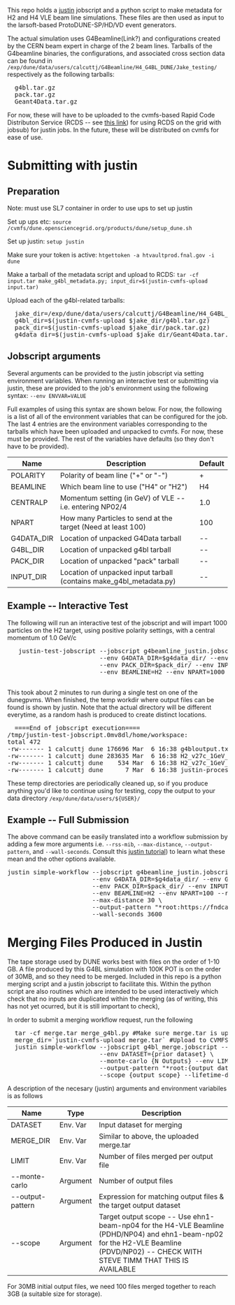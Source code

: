 This repo holds a [justin](https://justin.dune.hep.ac.uk/docs/) jobscript and a python script to make metadata for H2 and H4 VLE beam line simulations. These files are then used as input to the larsoft-based ProtoDUNE-SP/HD/VD event generators.



The actual simulation uses G4Beamline(Link?) and configurations created by the CERN beam expert in charge of the 2 beam lines. Tarballs of the G4beamline binaries, the configurations, and associated cross section data can be found in 
`/exp/dune/data/users/calcuttj/G4Beamline/H4_G4BL_DUNE/Jake_testing/` respectively as the following tarballs:
<pre>
  g4bl.tar.gz 
  pack.tar.gz
  Geant4Data.tar.gz
</pre>

For now, these will have to be uploaded to the cvmfs-based Rapid Code Distributon Service (RCDS -- see [this link](https://cdcvs.fnal.gov/redmine/projects/jobsub/wiki/Rapid_Code_Distribution_Service_via_CVMFS_using_Jobsub)) for using RCDS on the grid with jobsub) for justin jobs.  In the future, these will be distributed on cvmfs for ease of use.

# Submitting with justin

## Preparation
Note: must use SL7 container in order to use ups to set up justin

Set up ups etc: `source /cvmfs/dune.opensciencegrid.org/products/dune/setup_dune.sh`

Set up justin: `setup justin`

Make sure your token is active: `htgettoken -a htvaultprod.fnal.gov -i dune`

Make a tarball of the metadata script and upload to RCDS: `tar -cf input.tar make_g4bl_metadata.py; input_dir=$(justin-cvmfs-upload input.tar)`

Upload each of the g4bl-related tarballs:
<pre>
  jake_dir=/exp/dune/data/users/calcuttj/G4Beamline/H4_G4BL_DUNE/Jake_testing/
  g4bl_dir=$(justin-cvmfs-upload $jake_dir/g4bl.tar.gz)
  pack_dir=$(justin-cvmfs-upload $jake_dir/pack.tar.gz)
  g4data_dir=$(justin-cvmfs-upload $jake_dir/Geant4Data.tar.gz)
</pre>

## Jobscript arguments
Several arguments can be provided to the justin jobscript via setting environment variables. When running an interactive test or submitting via justin, 
these are provided to the job's environment using the following syntax: `--env ENVVAR=VALUE`

Full examples of using this syntax are shown below. For now, the following is a 
list of all of the environment variables that can be configured for the job. The last 4 entries are the environment variables corresponding to the 
tarballs which have been uploaded and unpacked to cvmfs. For now, these must be provided. The rest of the variables have defaults (so they don't have to be provided).


| Name  | Description | Default | 
| ------------- | ------------- | ------------- |
| POLARITY  | Polarity of beam line ("+" or "-") | + |
| BEAMLINE  | Which beam line to use ("H4" or "H2") | H4 |
| CENTRALP  | Momentum setting (in GeV) of VLE -- i.e. entering NP02/4 | 1.0 |
| NPART     | How many Particles to send at the target (Need at least 100) | 100 |
| G4DATA_DIR | Location of unpacked G4Data tarball | -- |
| G4BL_DIR | Location of unpacked g4bl tarball | -- |
| PACK_DIR | Location of unpacked "pack" tarball | -- |
| INPUT_DIR | Location of unpacked input tarball (contains make_g4bl_metadata.py) | -- |


## Example -- Interactive Test
The following will run an interactive test of the jobscript and will impart 1000 particles on the H2 target, using positive polarity settings, with a central momentum of 1.0 GeV/c
 <pre>
   justin-test-jobscript --jobscript g4beamline_justin.jobscript --monte-carlo 1 \
                         --env G4DATA_DIR=$g4data_dir/ --env G4BL_DIR=$g4bl_dir/ \
                         --env PACK_DIR=$pack_dir/ --env INPUT_DIR=$input_dir/  \
                         --env BEAMLINE=H2 --env NPART=1000
 </pre>
 This took about 2 minutes to run during a single test on one of the dunegpvms. When finished, the temp workdir where output files can be found is shown by justin. Note that 
 the actual directory will be different everytime, as a random hash is produced to create distinct locations.
<pre>
  ====End of jobscript execution====
/tmp/justin-test-jobscript.0mv8dl/home/workspace:
total 472
-rw------- 1 calcuttj dune 176696 Mar  6 16:38 g4bloutput.txt
-rw------- 1 calcuttj dune 283635 Mar  6 16:38 H2_v27c_1GeV_1_20250306T223828Z_000001.root
-rw------- 1 calcuttj dune    534 Mar  6 16:38 H2_v27c_1GeV_1_20250306T223828Z_000001.root.json
-rw------- 1 calcuttj dune      7 Mar  6 16:38 justin-processed-pfns.txt
</pre>

These temp directories are periodically cleaned up, so if you produce anything you'd like to continue using for testing, copy the output to your data directory `/exp/dune/data/users/${USER}/`
## Example -- Full Submission

The above command can be easily translated into a workflow submission by adding a few more arguments i.e. `--rss-mib`, `--max-distance`, `--output-pattern`, and `--wall-seconds`. 
Consult this [justin tutorial](https://justin.dune.hep.ac.uk/docs/tutorials.dune.md)) to learn what these mean and the other options available. 

<pre>
justin simple-workflow --jobscript g4beamline_justin.jobscript --monte-carlo 100 \
                       --env G4DATA_DIR=$g4data_dir/ --env G4BL_DIR=$g4bl_dir/ \
                       --env PACK_DIR=$pack_dir/ --env INPUT_DIR=$input_dir/  \
                       --env BEAMLINE=H2 --env NPART=100 --rss-mib 3999 \
                       --max-distance 30 \
                       --output-pattern "*root:https://fndcadoor.fnal.gov:2880/dune/scratch/users/calcuttj/g4beamline_prod/H2_test_full/" \
                       --wall-seconds 3600
</pre>


# Merging Files Produced in Justin
The tape storage used by DUNE works best with files on the order of 1-10 GB. A file produced by this G4BL simulation with 100K POT is on the order of 30MB, and so they need to be merged. Included in this
repo is a python merging script and a justin jobscript to facilitate this. Within the python script are also routines which are intended to be used interactively which check that no inputs are duplicated
within the merging (as of writing, this has not yet ocurred, but it is still important to check), 

In order to submit a merging workflow request, run the following

<pre>
  tar -cf merge.tar merge_g4bl.py #Make sure merge.tar is up to date
  merge_dir=`justin-cvmfs-upload merge.tar` #Upload to CVMFS
  justin simple-workflow --jobscript g4bl_merge.jobscript --env MERGE_DIR=$merge_dir \
                         --env DATASET={prior dataset} \
                         --monte-carlo {N Outputs} --env LIMIT={N Inputs} --max-distance 30 --rss-mib 3999 \
                         --output-pattern "*root:{output dataset}" \
                         --scope {output scope} --lifetime-days=90  
</pre>

A description of the necesary (justin) arguments and environment variabiles is as follows

| Name  | Type | Description | 
| ------------- | ------------- | ------------- |
| DATASET | Env. Var | Input dataset for merging |
| MERGE_DIR  | Env. Var | Similar to above, the uploaded merge.tar |
| LIMIT  | Env. Var | Number of files merged per output file |
| --monte-carlo | Argument | Number of output files |
| --output-pattern | Argument | Expression for matching output files & the target output dataset |
| --scope | Argument | Target output scope -- Use ehn1-beam-np04 for the H4-VLE Beamline (PDHD/NP04) and ehn1-beam-np02 for the H2-VLE Beamline (PDVD/NP02) -- CHECK WITH STEVE TIMM THAT THIS IS AVAILABLE |

For 30MB initial output files, we need 100 files merged together to reach 3GB (a suitable size for storage). 
